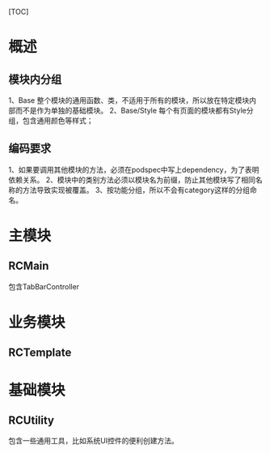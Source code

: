 [TOC]

# 概述
## 模块内分组
1、Base
整个模块的通用函数、类，不适用于所有的模块，所以放在特定模块内部而不是作为单独的基础模块。
2、Base/Style
每个有页面的模块都有Style分组，包含通用颜色等样式；

## 编码要求
1、如果要调用其他模块的方法，必须在podspec中写上dependency，为了表明依赖关系。
2、模块中的类别方法必须以模块名为前缀，防止其他模块写了相同名称的方法导致实现被覆盖。
3、按功能分组，所以不会有category这样的分组命名。


# 主模块
## RCMain
包含TabBarController


# 业务模块

## RCTemplate


# 基础模块
## RCUtility
包含一些通用工具，比如系统UI控件的便利创建方法。
